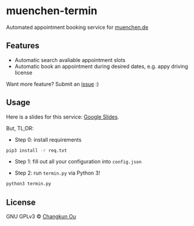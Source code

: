 # muenchen-termin

Automated appointment booking service for [muenchen.de](muenchen.de)

## Features

- Automatic search avaliable appointment slots
- Automatic book an appointment during desired dates, e.g. appy driving license

Want more feature? Submit an [issue](https://github.com/changkun/muenchen-termin/issues/new) :)

## Usage

Here is a slides for this service: [Google Slides](https://docs.google.com/presentation/d/1g1H4Pifkc4RnH3Ox-KDB_V0FJ63bCCyK9-LJR5PHxsc/edit?usp=sharing).

But, TL;DR:

- Step 0: install requirements

```bash
pip3 install -r req.txt
```

- Step 1: fill out all your configuration into `config.json`

- Step 2: run `termin.py` via Python 3!

```bash
python3 termin.py
```

## License

GNU GPLv3 &copy; [Changkun Ou](https://changkun.de)